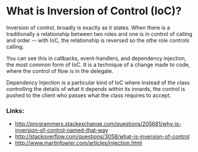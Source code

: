 # What is Inversion of Control (IoC)?

Inversion of control, broadly is exactly as it states. When there is a traditionally a relationship between two roles and one is in control of calling and order -- with IoC, the relationship is reversed so the othe role controls calling.

You can see this in callbacks, event-handlers, and dependency injection, the most common form of IoC. It is a technique of  a change made to code, where the control of flow is in the delegate.

Dependency Injection is a particular kind of IoC where instead of the class controlling the details of what it depends within its innards, the control is pushed to the client who passes what the class requires to accept.

### Links:
- http://programmers.stackexchange.com/questions/205681/why-is-inversion-of-control-named-that-way  
- http://stackoverflow.com/questions/3058/what-is-inversion-of-control
- http://www.martinfowler.com/articles/injection.html
